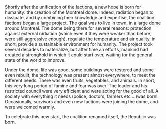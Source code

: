 Shortly after the unification of the factions, a new hope is born for humanity: the creation of the Montreal dome. Indeed, radiation began to dissipate, and by combining their knowledge and expertise, the coalition factions began a large project. The goal was to live in town, in a large dome around Montreal. The dome being there for several reasons: protection against external radiation (which even if they were weaker than before, were still aggressive enough), regulate the temperature and air quality, in short, provide a sustainable environment for humanity. The project took several decades to materialize, but after time an efforts, mankind had created a stronghold in which it could start over, waiting for the general state of the world to improve. 

Under the dome, life was good, some buildings were restored and some even rebuilt, the technology was present almost everywhere, to meet the different needs. There was even fruits, vegetables, and animals. In short, this very long period of famine and fear was over. The leader and his restricted council were very efficient and were acting for the good of all. A society with everything it needs (police, doctors, farmers etc ...)was bornl. Occasionally, survivors and even new factions were joining the dome, and were welcomed warmly.

To celebrate this new start, the coalition renamed itself, the Republic was born.
